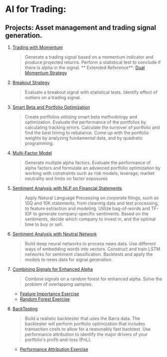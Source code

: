 # AI for Trading: 

## Projects: Asset management and trading signal generation.
1. [Trading with Momentum](project_1_starter.ipynb)
    > Generate a trading signal based on a momentum indicator and produce projected returns. Perform a statistical test to conclude if there is alpha in the signal.
   ** Extended Reference**: [Dual Momentum Strategy](https://seekingalpha.com/article/4233923-dual-momentum-january-update)
   
2. [Breakout Strategy](clean_project_2_starter.ipynb)
    >Evaluate a breakout signal with statistical tests. Identify effect of outliers on a trading signal.
    
3. [Smart Beta and Portfolio Optimization](Final_project_3_starter.ipynb)
    >Create portfolios utilizing smart beta methodology and optimization. Evaluate the performance of the portfolios by calculating tracking errors. Calculate the turnover of portfolio and find the best timing to rebalance. Come up with the portfolio weights by
analyzing fundamental data, and by quadratic programming.

4. [Multi-Factor Model](Final_project_4_starter_v3.ipynb)
    >Generate multiple alpha factors. Evaluate the performance of alpha factors and formulate an advanced portfolio optimization by working with constraints such as risk models, leverage, market neutrality and limits on factor exposures

5. [Sentiment Analysis with NLP on Financial Statements](S2_project_5_starter.ipynb)
    >Apply Natural Language Processing on corporate filings, such as 10Q and 10K statements, from cleaning data and text processing, to feature extraction and modeling. Utilize bag-of-words and TF-IDF to generate company-specific sentiments. Based on the sentiments, decide which company to invest in, and the optimal time to buy or sell.

6. [Sentiment Analysis with Neutral Network](FINAL_project_6_SentimentAnalysis.ipynb)
    >Build deep neural networks to process news data. Use different ways of embedding words into vectors. Construct and train LSTM networks for sentiment classification. Backtests and apply the models to news data for signal generation.

7. [Combining Signals for Enhanced Alpha](FINAL_project_7_Combining_Signals_for_Enhanced_Alpha.ipynb)
    >Combine signals on a random forest for enhanced alpha. Solve the problem of overlapping samples.
   * [Feature Importance Exercise](L21.04_sklearn_feature_importance.ipynb)
   * [Random Forest Exercise](L18.07_spam_rf.ipynb)
   
8. [BackTesting](FINAL_project_7_Combining_Signals_for_Enhanced_Alpha.ipynb)
    >Build a realistic backtester that uses the Barra data. The backtester will perform portfolio optimization that includes transaction costs to allow for a reasonably fast backtest. Use performance attribution to identify the major drivers of your portfolio's profit-and-loss (PnL). 
   * [Performance Attribution Exercise](Exercise_performance_attribution.ipynb)

